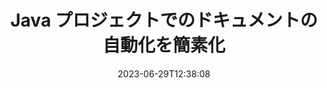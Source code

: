 ---
############################# Static ##########################
layout: "landing"
date: 2023-06-29T12:38:08
draft: false

lang: ja
product: "Total"
product_tag: "total"
platform: "Java"
platform_tag: "java"

############################# Drop-down ############################
supported_platforms:
  items:
    # supported_platforms loop
    - title: ".NET"
      tag: "net"
    # supported_platforms loop
    - title: "Java"
      tag: "java"
      
############################# Head ############################
head_title: "Java アプリケーション用のオールインワンのドキュメント自動化スイート"
head_description: "GroupDocs.Total for Java は、Java 開発者向けに調整された包括的なドキュメント自動化ライブラリであり、PDF、Word、Excel、画像、HTML、図などのさまざまなドキュメント形式を処理するための幅広い機能を提供します。"

############################# Header ############################
title: "Java プロジェクトでのドキュメントの自動化を簡素化<br>"
description: "ドキュメント自動化機能の強化: 200 を超えるファイル形式を簡単に変換、表示、比較、編集、署名できます。"
words:
  for: "for"

actions:
  main: "Maven の無料ダウンロード"
  main_link: "https://releases.groupdocs.com/java/repo/com/groupdocs/groupdocs-total/"
  alt: "ライセンス"
  alt_link: "https://purchase.groupdocs.com/pricing/total/java"
  title: "始める準備はできていますか?"
  description: "GroupDocs.Total の機能を無料で試すか、ライセンスをリクエストしてください"

release:
  title: "バージョン {0} がリリースされました"
  notes: "新機能を見る"
  downloads: "ダウンロード"
  link: "https://releases.groupdocs.com/total/java/release-notes/latest/"

code:
  title: "Java で Word ファイルを結合して表示する"
  more: "他の例"
  more_link: "https://github.com/groupdocs-total/GroupDocs.Total-for-Java"
  install: |
    <dependencies>
      <dependency>
        <groupId>com.groupdocs</groupId>
        <artifactId>groupdocs-total</artifactId>
        <version>{0}</version>
      </dependency>
    </dependencies>

    <repositories>
      <repository>
        <id>repository.groupdocs.com</id>
        <name>GroupDocs Repository</name>
        <url>https://repository.groupdocs.com/repo/</url>
      </repository>
    </repositories>
  content: |
    ```java {style=abap}
    // ソースDOCXファイルをロードします 
    Merger merger = new Merger("sample1.docx");
    
    // マージする別の DOCX ファイルを追加します
    merger.join("sample2.docx");

    // DOCX ファイルをマージし、結果を保存します
    merger.save("merged.docx");
    
    // マージされた DOCX ファイルをビューアにロードします
    try (Viewer viewer = new Viewer("merged.docx"))
    {
      // 出力 HTML オプションを設定します (ページごとに 1 つのファイル)
      HtmlViewOptions viewOptions =   
      HtmlViewOptions.forEmbeddedResources("page{0}.html");
          
      // 埋め込みリソースを使用して DOCX を HTML にレンダリングします        
      viewer.view(viewOptions);
    }
    ```

############################# Overview ############################
overview:
  enable: true
  title: "GroupDocs.Total の概要"
  description: "Java アプリケーションでのファイルの表示、変換、編集、比較、検索、透かし入れなどのワークフローを自動化します。"
  features:
    # feature loop
    - title: "複数の GroupDocs 製品の機能を 1 つの包括的なソリューションに統合します"
      content: | 
        さまざまな GroupDocs 製品の機能を使用して、特定のニーズを満たすカスタマイズされたアプローチを作成できます。
        <br><br>
        たとえば、Word ファイルを PDF に変換し、デジタル署名を追加できます。または、データベースからドキュメント テンプレート データを入力するか、画像からテキストを抽出して別の言語に翻訳します。
        <br><br>
        可能性は無限大！
          
    # feature loop
    - title: "多様なファイル形式をマスターする"
      content: "GroupDocs.Total for Java は、200 を超えるファイル形式との互換性を解除し、一般的なすべての種類のドキュメントを処理できるようにします。 Word や Excel などのオフィス形式から、画像、コード、暗号化されたファイルまで、あらゆるものをカバーします。"

    # feature loop
    - title: "クロスプラットフォームのサポート"
      content: "プラットフォームの制限から解放されます。 GroupDocs.Total はクロスプラットフォーム互換性を提供し、Java がインストールできるあらゆるシステム上のユーザーに最適なパフォーマンスとソリューションの可用性を提供できます。"

############################# Platforms ############################
platforms:
  enable: true
  title: "プラットフォームの独立性"
  description: "GroupDocs.Total for Java は、次のオペレーティング システム、フレームワーク、パッケージ マネージャーをサポートしています。"
  items:
    # platform loop
    - title: "Amazon"
      image: "amazon"
    # platform loop
    - title: "Docker"
      image: "docker"
    # platform loop
    - title: "Azure"
      image: "azure"
    # platform loop
    - title: "Eclipse"
      image: "eclipse"
    # platform loop
    - title: "IntelliJ"
      image: "intellij"
    # platform loop
    - title: "Windows"
      image: "windows"
    # platform loop
    - title: "Linux"
      image: "linux"
    # platform loop
    - title: "Maven"
      image: "maven"


############################# File formats ############################
formats:
  enable: true
  title: "サポートされているファイル形式"
  description: |
    GroupDocs.Total for Java は、次の [ファイル形式](https://docs.groupdocs.com/total/java/supported-document-formats/) での操作をサポートします。
  groups:
    # group loop
    - color: "green"
      content: |
        ### Microsoft Office、OpenDocument、およびテキスト形式
        * **Word:** DOC, DOCX, DOCM, DOT, DOTX, DOTM, RTF, TXT
        * **Excel:** XLS, XLSX, XLSM, XLSB, XLTM, XLT, XLTM, XLTX
        * **PowerPoint:** PPT, PPTX, PPS, PPSX, PPSM, POT, POTM, POTX, PPTM        
        * **Project:** MPP, MPT, MPX
        * **Outlook:** MSG, EML, EMLX, PST, OST
        * **OneNote:** ONE
        * **OpenDocument:** ODT, OTT, ODS, ODP, OTP, OTS, ODG
        * **Fixed Page Layout:** PDF, TEX, XPS, OXPS
        * **e-Books:** EPUB, MOBI, DjVu
        * **Delimiter-Separated Values:** CSV, TSV
    # group loop
    - color: "blue"
      content: |
        ### 画像、グラフィック、図表
        * **ラスター画像:** BMP, GIF, JPG, PNG, TIFF, WebP, DNG, DIB, Jpeg2000 family
        * **Windows Icon:** ICO
        * **Scalable Vector Graphics:** SVG, CDR, CMX, IGS, SVGZ        
        * **Adobe Photoshop:** PSD, PSB        
        * **Stereo Lithography (3D Printing):** STL        
        * **Medical Imaging:** DICOM
        * **Plotter Documents:** PLT, HPG
        * **Autodesk Design Web Formats:** DWF, DWG
        * **AutoCAD Drawing:** DWT, IFC, STL, CF2        
      # group loop
    - color: "red"
      content: |
        ### 他の        
        * **ウェブ:** HTML, MHT, MHTML, XML
        * **Metafile:** WMF, EMF, CGM, EMZ, WMZ
        * **Visio:** VSD, VDX, VSS, VSSX, VSX, VST, VSTX, VTX, VSDX, VDW, VSTM, VSSM, VSDM
        * **Project:** MPP, MPT, MPX
        * **PostScript:** PS, EPS
        * **アーカイブ:** ZIP, TAR, BZ2, GZ, RAR, RAR5
        * **他の:** VCF, VCARD, NUMBERS, NSF, OBJ
        * **C/C++/C# Files:** C, CC, C# , CPP, CXX, CS, H, HH, M, MM
        * **Java/JavaScript Files:** JAVA, JS, JSON, PROPERTIES

############################# Features ############################
features:
  enable: true
  title: "GroupDocs.Total 総合機能"
  description: "PDF と Office ドキュメントを包括的に管理、レンダリング、変換します"

  items:
    # feature loop
    - icon: "viewer"
      title: "広範なファイル表示"
      content: "HTML、画像、PDF を含む 180 を超える形式の包括的なドキュメント表示。"

    # feature loop
    - icon: "conversion"
      title: "フォーマット変換"
      content: "外部ツールを使用せずに、さまざまなドキュメント形式間でシームレスに変換します。"

    # feature loop
    - icon: "annotation"
      title: "インタラクティブな注釈"
      content: "ドキュメント内のテキストおよび画像要素に対する高度な注釈機能。"

    # feature loop
    - icon: "comparison"
      title: "内容の比較"
      content: "文書を正確に比較し、内容とスタイルの違いを強調します。"

    # feature loop
    - icon: "signature"
      title: "署名の柔軟性"
      content: "テキスト、画像、デジタル署名などの多彩な署名オプション。"

    # feature loop
    - icon: "assembly"
      title: "テンプレートベースのドキュメント作成"
      content: "テンプレートと外部データ ソースからのドキュメントの自動生成。"

    # feature loop
    - icon: "metadata"
      title: "メタデータ管理"
      content: "強化されたドキュメント管理のための堅牢なメタデータ アクセスと操作。"

    # feature loop
    - icon: "search"
      title: "高度な検索"
      content: "ファジーアルゴリズムと同義語アルゴリズムをサポートする強力な検索機能。"

    # feature loop
    - icon: "watermark"
      title: "ウォーターマーク制御"
      content: "文書の透かしを簡単に管理し、カスタマイズ機能と抽出機能を提供します。"

############################# Code samples ############################
code_samples:
  enable: true
  title: "コードサンプル"
  description: "GroupDocs.Total for Java の使用に関するいくつかの実際のシナリオ"
  items:
    # code sample loop
    - title: "契約の保護と整理: ウォーターマークを適用し、DOCX ファイル内のメタデータを管理します"
      content: |
        この包括的なコード例を使用して、Word 文書を効率的に保護および整理します。以下のサンプルを使用すると、契約ワークフロー内に堅牢な透かしとメタデータ管理を実装して、セキュリティと情報管理を強化できます。以下の方法を示します。 <br><br>
        <b>カスタム透かしを適用する:</b> 視覚的な明瞭さと保護のために、文書に目立つ「契約草案」の透かしを追加します。 [ウォーターマークをカスタマイズ](https://docs.groupdocs.com/watermark/java/adding-text-watermarks/) フォント、色、不透明度、配置のオプションを使用します。 <br><br>
        <b>メタデータの強化:</b> 簡単に[ドキュメントのメタデータを変更](https://docs.groupdocs.com/metadata/java/working-with-metadata-in-word-processing-documents/)して、作成者、作成時間、会社、カテゴリなどの重要な詳細を含めることができます。およびキーワードにより、整理と検索性が向上します。
       
        {{< landing/code title="Java">}}
        ```java {style=abap}  
        import com.groupdocs.metadata.Metadata;
        import com.groupdocs.watermark.Watermark;
        import com.groupdocs.watermark.Watermark.Common;
        import com.groupdocs.watermark.Options.HtmlViewOptions;
        
        // 文書をウォーターマーカーにロードします
        Watermarker watermarker = new Watermarker("contract.docx");
        
        // ウォーターマークに必要なテキストとフォントを設定します
        TextWatermark watermark = new TextWatermark("Contract Draft", new Font("Arial", 36));
          
        // フォントの色とテキストの不透明度、回転と配置を選択します
        watermark.setForegroundColor(Color.getRed());                                                            
        watermark.setHorizontalAlignment(HorizontalAlignment.Center);                                            
        watermark.setVerticalAlignment(VerticalAlignment.Center);                               

        // 透かしを適用する
        watermarker.add(watermark);
        
        // 結果のドキュメントを保存する
        watermarker.save("watermarked-contract.docx");
        
        Metadata metadata = new Metadata("watermarked-contract.docx");        
        WordProcessingRootPackage root = metadata.getRootPackageGeneric();

        // ドキュメントのメタデータのプロパティを更新する
        root.getDocumentProperties().setAuthor("Name Surname");
        root.getDocumentProperties().setCreatedTime(new Date());
        root.getDocumentProperties().setCompany("Company Name");
        root.getDocumentProperties().setCategory("Work materials");
        root.getDocumentProperties().setKeywords("contract, watermarked");

        // 更新されたメタデータを含むドキュメントを保存する
        metadata.save("contract-final.docx");                
        ```
        {{< /landing/code >}}

    # code sample loop
    - title: "合理化されたドキュメントの編集"
      content: |
        <b>シナリオ:</b> 大手法律事務所では、顧客の機密情報を含むさまざまな文書を頻繁に処理しており、第三者と共有したり一般に公開したりする前に編集する必要があります。この機密情報を手動で編集するのは面倒で時間がかかり、人的ミスが発生しやすい可能性があります。効率性、正確性、データ保護規制への準拠を確保するために、この法律事務所は文書編集プロセスを合理化する自動化ソリューションを求めています。 
        
        <br>

        <b>解決:</b>
        GroupDocs.Total はプロセスを自動化し、ドキュメントの受信時に編集をトリガーします。さらに、[柔軟なオプション](https://docs.groupdocs.com/redaction/java/text-redactions/) により、ルールを設定し、編集モード (ブラックアウト、アスタリスクで置換など) を選択し、指定することができるため、カスタマイズが可能になります。編集対象の特定のセクションまたはページ。最後に、[ユーザーフレンドリーな出力](https://docs.groupdocs.com/viewer/java/rendering-to-pdf/) は、共有とレビューが容易なように編集されたドキュメントを PDF 形式で生成します。また、強化されたセキュリティと監査可能性により、セキュリティ全体が保証されます。プロセスはコンプライアンスと説明責任のために文書化されます。 
        <br><br>
        この包括的なソリューションにより、法律専門家やその他の組織は編集時間とコストを大幅に削減し、人的エラーを最小限に抑え、機密情報を一貫して自信を持って処理できるようになります。        
              
        {{< landing/code title="Java">}}
        ```java {style=abap}   
        import com.groupdocs.redaction.Redaction;
        import com.groupdocs.viewer.Viewer;
        import com.groupdocs.viewer.options.HtmlViewOptions;

        // プライベートデータを含むドキュメントをリダクターにロードする 
        Redactor redactor = new Redactor("customer-info.docx");
        
        // 編集オプションの設定とカスタマイズ 
        redactor.apply(new ExactPhraseRedaction("John Smith", new ReplacementOptions("[personal]")));
        
        // 墨消しを適用して結果を保存する 
        redactor.save();

        // 編集したファイルをレビューのためにロードする 
        Viewer viewer = new Viewer("customer-info.docx");
        
        // PDFを希望の表示形式に設定します       
        PdfViewOptions viewOptions = new PdfViewOptions("redacted-info.pdf");

        // 文書を PDF に保存      
        viewer.view(viewOptions);        
        ```
        {{< /landing/code >}}
############################# Reviews ############################
# reviews:
# enable: true
# title: "GroupDocs 製品のレビュー"
# description: "私たちの言葉をそのまま鵜呑みにしないでください。他の開発者の API についての意見をご覧ください"

# items:
#   # review loop
#   - title: "GroupDocs.Total"
#     content: "優れたサービスと優れた製品。これらは、GroupDocs.Viewer for .NET の実装プロセス中に非常に役に立ち、迅速に対応してくれましたが、あまりお勧めできません。"
#     author: "Martin Lasarga"
#     company: "Product Manager at Axentria ECM by G.S.I."

#   # review loop
#   - title: "GroupDocs.Total"
#     content: "プロジェクトに Java 用 GroupDocs.Viewer を実装して使用した後、非常にうまく動作しているように見えます。多くのドキュメントを使用してテストしましたが、これまでのところ良好です。私が投げたものはすべてうまくレンダリングされ、PDF ビューアや MS Word と同じくらい見栄えがよくなります。"
#     author: "Mats Oustad"
#     company: "Senior Consultant/Partner at Novanet AS"
---